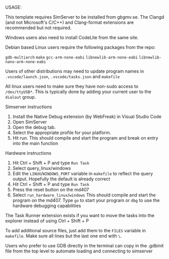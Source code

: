 USAGE:

This template requires SimServer to be installed from gbgmv.se.
The Clangd (and not Microsoft's C/C++) and Clang-format extensions are recommended but not required.

Windows users also need to install CodeLite from the same site.

Debian based Linux users require the following packages from the repo:

`gdb-multiarch` `make` `gcc-arm-none-eabi` `libnewlib-arm-none-eabi` `libnewlib-nano-arm-none-eabi`

Users of other distributions may need to update program names in `.vscode/launch.json`, `.vscode/tasks.json` and `makefile`

All linux users need to make sure they have non-sudo access to `/dev/ttyUSB*`. This is typically done by adding your current user to the `dialout` group.

Simserver instructions
1. Install the Native Debug extension (by WebFreak) in Visual Studio Code
2. Open SimServer
3. Open the debug tab.
4. Select the appropriate profile for your platform.
5. Hit run.
    This should compile and start the program and break on entry into the main function

Hardware instructions
1. Hit Ctrl + Shift + P and type `Run Task`
2. Select query_linux/windows
3. Edit the `LINUX`/`WINDOWS_PORT` variable in `makefile` to reflect the query output. Hopefully the default is already correct
4. Hit Ctrl + Shift + P and type `Run Task`
5. Press the reset button on the md407
6. Select `run_hardware_linux`/`windows`
    This should compile and start the program on the md407. Type `go` to start your program or `dbg` to use the hardware debugging capabilities

The Task Runner extension exists if you want to move the tasks into the explorer instead of using Ctrl + Shift + P

To add additional source files, just add them to the `FILES` variable in `makefile`. Make sure all lines but the last one end with `\`.

Users who prefer to use GDB directly in the terminal can copy in the .gdbinit file from the top level to automate loading and connecting to simserver

